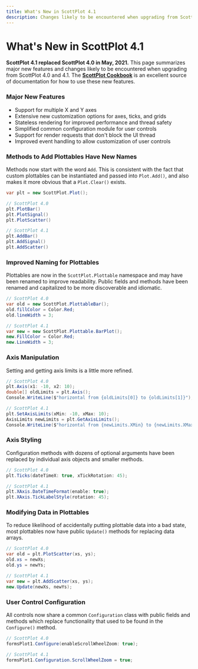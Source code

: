 ```yaml
---
title: What's New in ScottPlot 4.1
description: Changes likely to be encountered when upgrading from ScottPlot 4.0 and 4.1
---
```


# What's New in ScottPlot 4.1

**ScottPlot 4.1 replaced ScottPlot 4.0 in May, 2021.** This page summarizes major new features and changes likely to be encountered when upgrading from ScottPlot 4.0 and 4.1. The [**ScottPlot Cookbook**](https://swharden.com/scottplot/cookbook) is an excellent source of documentation for how to use these new features.

### Major New Features
* Support for multiple X and Y axes
* Extensive new customization options for axes, ticks, and grids
* Stateless rendering for improved performance and thread safety
* Simplified common configuration module for user controls
* Support for render requests that don't block the UI thread
* Improved event handling to allow customization of user controls

### Methods to Add Plottables Have New Names

Methods now start with the word `Add`. This is consistent with the fact that custom plottables can be instantiated and passed into `Plot.Add()`, and also makes it more obvious that a `Plot.Clear()` exists.

```cs
var plt = new ScottPlot.Plot();

// ScottPlot 4.0
plt.PlotBar()
plt.PlotSignal()
plt.PlotScatter()

// ScottPlot 4.1
plt.AddBar()
plt.AddSignal()
plt.AddScatter()
```

### Improved Naming for Plottables

Plottables are now in the `ScottPlot.Plottable` namespace and may have been renamed to improve readability. Public fields and methods have been renamed and capitalized to be more discoverable and idiomatic.

```cs
// ScottPlot 4.0
var old = new ScottPlot.PlottableBar();
old.fillColor = Color.Red;
old.lineWidth = 3;

// ScottPlot 4.1
var new = new ScottPlot.Plottable.BarPlot();
new.FillColor = Color.Red;
new.LineWidth = 3;
```

### Axis Manipulation

Setting and getting axis limits is a little more refined.

```cs
// ScottPlot 4.0
plt.Axis(x1: -10, x2: 10);
double[] oldLimits = plt.Axis();
Console.WriteLine($"horizontal from {oldLimits[0]} to {oldLimits[1]}");

// ScottPlot 4.1
plt.SetAxisLimits(xMin: -10, xMax: 10);
AxisLimits newLimits = plt.GetAxisLimits();
Console.WriteLine($"horizontal from {newLimits.XMin} to {newLimits.XMax}");
```

### Axis Styling

Configuration methods with dozens of optional arguments have been replaced by individual axis objects and smaller methods.

```cs
// ScottPlot 4.0
plt.Ticks(dateTimeX: true, xTickRotation: 45);

// ScottPlot 4.1
plt.XAxis.DateTimeFormat(enable: true);
plt.XAxis.TickLabelStyle(rotation: 45);
```

### Modifying Data in Plottables

To reduce likelihood of accidentally putting plottable data into a bad state, most plottables now have public `Update()` methods for replacing data arrays.

```cs
// ScottPlot 4.0
var old = plt.PlotScatter(xs, ys);
old.xs = newXs;
old.ys = newYs;

// ScottPlot 4.1
var new = plt.AddScatter(xs, ys);
new.Update(newXs, newYs);
```

### User Control Configuration

All controls now share a common `Configuration` class with public fields and methods which replace functionality that used to be found in the `Configure()` method.

```cs
// ScottPlot 4.0
formsPlot1.Configure(enableScrollWheelZoom: true);

// ScottPlot 4.1
formsPlot1.Configuration.ScrollWheelZoom = true;
```